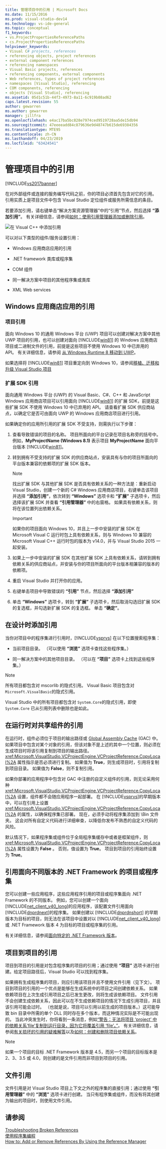 ```yaml
---
title: 管理项目中的引用 | Microsoft Docs
ms.date: 11/15/2016
ms.prod: visual-studio-dev14
ms.technology: vs-ide-general
ms.topic: conceptual
f1_keywords:
- vs.ProjectPropertiesReferencePaths
- cs.ProjectPropertiesReferencePaths
helpviewer_keywords:
- Visual C# projects, references
- referencing objects, project references
- external component references
- referencing namespaces
- Visual Basic projects, references
- referencing components, external components
- Web references, types of project references
- namespaces [Visual Studio], referencing
- COM components, referencing
- objects [Visual Studio], referencing
ms.assetid: 05d1c51b-44f3-4973-8a11-6c919b08ad62
caps.latest.revision: 55
author: gewarren
ms.author: gewarren
manager: jillfra
ms.openlocfilehash: e4ac17ba5bc828e7974ced9519728aa5de15db94
ms.sourcegitcommit: 47eeeeadd84c879636e9d48747b615de69384356
ms.translationtype: MTE95
ms.contentlocale: zh-CN
ms.lasthandoff: 04/23/2019
ms.locfileid: "63424541"
---
```

# <a name="managing-references-in-a-project"></a>管理项目中的引用
[!INCLUDE[vs2017banner](../includes/vs2017banner.md)]

在对外部组件或连接的服务编写代码之前，你的项目必须首先包含对它的引用。 引用实质上是项目文件中包含 Visual Studio 定位组件或服务所需信息的条目。  
  
 若要添加引用，请右键单击“解决方案资源管理器”中的“引用”节点，然后选择 **“添加引用”**。 有关详细信息，请参阅[如何：使用引用管理器添加或删除引用](../ide/how-to-add-or-remove-references-by-using-the-reference-manager.md)。  
  
 ![在 Visual C++ 中添加引用](../ide/media/vs2015-cpp-add-reference.png "vs2015_cpp_add_reference")  
  
 可以对以下类型的组件/服务设置引用：  
  
- Windows 应用商店应用的引用  
  
- .NET framework 类库或程序集  
  
- COM 组件  
  
- 同一解决方案中项目的其他程序集或类库  
  
- XML Web services  
  
## <a name="windows-store-app-references"></a>Windows 应用商店应用的引用  
  
### <a name="project-references"></a>项目引用  
 面向 Windows 10 的通用 Windows 平台 (UWP) 项目可以创建对解决方案中其他 UWP 项目的引用，也可以创建对面向 [!INCLUDE[win81](../includes/win81-md.md)] 的 Windows 应用商店项目或二进制文件的引用，前提是这些项目不使用 Windows 10 中已弃用的 API。 有关详细信息，请参阅 [从 Windows Runtime 8 移动到 UWP](https://msdn.microsoft.com/library/windows/apps/dn954974.aspx)。  
  
 如果选择将 [!INCLUDE[win81](../includes/win81-md.md)] 项目重定向到 Windows 10，请参阅[移植、迁移和升级 Visual Studio 项目](../porting/porting-migrating-and-upgrading-visual-studio-projects.md)  
  
### <a name="extension-sdk-references"></a>扩展 SDK 引用  
 面向通用 Windows 平台 (UWP) 的 Visual Basic、C#、C++ 和 JavaScript Windows 应用商店项目可以引用面向 [!INCLUDE[win81](../includes/win81-md.md)] 的扩展 SDK，前提是这些扩展 SDK 不使用 Windows 10 中已弃用的 API。 请查看扩展 SDK 供应商站点，以确定它是否可由面向 UWP 的 Windows 应用商店项目进行引用。  
  
 如果确定你的应用所引用的扩展 SDK 不受支持，则需执行以下步骤：  
  
1. 查看导致错误的项目的名称。 项目所面向的平台记录在项目名称旁的括号中。 例如，**MyProjectName (Windows 8.1)** 表示项目 **MyProjectName** 面向平台版本 [!INCLUDE[win81](../includes/win81-md.md)]。  
  
2. 转到拥有不受支持的扩展 SDK 的供应商站点，安装具有与你的项目所面向的平台版本兼容的依赖项的扩展 SDK 版本。  
  
    > [!NOTE]
    > 找出扩展 SDK 与其他扩展 SDK 是否具有依赖关系的一种方法是：重新启动 Visual Studio，创建一个新的 C# Windows 应用商店项目，右键单击该项目并选择 **“添加引用”**，依次转到 **“Windows”** 选项卡和 **“扩展”** 子选项卡，然后选择该扩展 SDK 并查看 **“引用管理器”** 中的右窗格。 如果具有依赖关系，则将在该位置列出依赖关系。  
  
    > [!IMPORTANT]
    > 如果你的项目面向 Windows 10，并且上一步中安装的扩展 SDK 在 Microsoft Visual C 运行时包上具有依赖关系，则与 Windows 10 兼容的 Microsoft Visual C++ 运行时包的版本为 v14.0，并与 Visual Studio 2015 一起安装。  
  
3. 如果上一步中安装的扩展 SDK 在其他扩展 SDK 上具有依赖关系，请转到拥有依赖关系的供应商站点，并安装与你的项目所面向的平台版本相兼容的版本的依赖项。  
  
4. 重启 Visual Studio 并打开你的应用。  
  
5. 右键单击项目中导致错误的 **“引用”** 节点，然后选择 **“添加引用”**  
  
6. 单击 **“Windows”** 选项卡，转到 **“扩展”** 子选项卡，然后取消勾选旧扩展 SDK 的复选框，并勾选新扩展 SDK 的复选框。 单击 **“确定”**。  
  
## <a name="adding-a-reference-at-design-time"></a>在设计时添加引用  
 当你对项目中的程序集进行引用时，[!INCLUDE[vsprvs](../includes/vsprvs-md.md)] 在以下位置搜索程序集：  
  
- 当前项目目录。 （可以使用 **“浏览”** 选项卡查找这些程序集。）  
  
- 同一解决方案中的其他项目目录。 （可以在 **“项目”** 选项卡上找到这些程序集。）  
  
> [!NOTE]
> 所有项目都包含对 mscorlib 的隐式引用。 Visual Basic 项目包含对 `Microsoft.VisualBasic`的隐式引用。  
>   
> Visual Studio 中的所有项目都包含对 `System.Core`的隐式引用，即使 `System.Core` 已从引用列表中删除也是如此。  
  
## <a name="references-to-shared-components-at-run-time"></a>在运行时对共享组件的引用  
 在运行时，组件必须位于项目的输出路径或 [Global Assembly Cache](http://msdn.microsoft.com/library/cf5eacd0-d3ec-4879-b6da-5fd5e4372202) (GAC) 中。 如果项目中包含对某个对象的引用，但该对象不是上述的其中一个位置，则必须在生成项目时将该引用复制到项目的输出路径。 <xref:Microsoft.VisualStudio.VCProjectEngine.VCProjectReference.CopyLocal%2A> 属性指示是否必须进行复制。 如果值为 **True**，则生成项目时，引用将复制到项目目录。 如果值为 **False**，则不复制引用。  
  
 如果你部署的应用程序中包含对 GAC 中注册的自定义组件的引用，则无论采用何种 <xref:Microsoft.VisualStudio.VCProjectEngine.VCProjectReference.CopyLocal%2A> 设置，组件都不会随应用程序一起部署。 在 [!INCLUDE[vsprvs](../includes/vsprvs-md.md)]的早期版本中，可以在引用上设置 <xref:Microsoft.VisualStudio.VCProjectEngine.VCProjectReference.CopyLocal%2A> 的属性，以确保程序集已部署。 现在，必须手动将程序集添加到 \Bin 文件夹。 这会对所有自定义代码进行详细审查，以降低你发布不熟悉的自定义代码的风险。  
  
 默认情况下，如果程序集或组件位于全局程序集缓存中或者是框架组件，则 <xref:Microsoft.VisualStudio.VCProjectEngine.VCProjectReference.CopyLocal%2A> 属性设置为 **False** 。 否则，值设置为 **True**。 项目到项目的引用始终设置为 **True**。  
  
## <a name="referencing-a-project-or-assembly-that-targets-a-different-version-of-the-net-framework"></a>引用面向不同版本的 .NET Framework 的项目或程序集  
 您可以创建一些应用程序，这些应用程序引用的项目或程序集面向 .NET Framework 的不同版本。 例如，您可以创建一个面向 [!INCLUDE[net_client_v40_long](../includes/net-client-v40-long-md.md)]的应用程序，该配置文件引用面向 [!INCLUDE[dnprdnext](../includes/dnprdnext-md.md)]的程序集。 如果创建以 [!INCLUDE[dnprdnshort](../includes/dnprdnshort-md.md)] 的早期版本为目标的项目，则无法在该项目中设置对以 [!INCLUDE[net_client_v40_long](../includes/net-client-v40-long-md.md)] 或 .NET Framework 版本 4 为目标的项目或程序集的引用。  
  
 有关详细信息，请参阅[面向特定的 .NET Framework 版本](../ide/targeting-a-specific-dotnet-framework-version.md)。  
  
## <a name="project-to-project-references"></a>项目到项目的引用  
 项目到项目的引用是对包含程序集的项目的引用；通过使用 **“项目”** 选项卡进行创建。给定项目路径后，Visual Studio 可以找到程序集。  
  
 如果拥有生成程序集的项目，则应引用该项目并且不使用文件引用（见下文）。 项目到项目的引用的一个优点是能够在生成系统中的项目之间创建依赖关系。 如果依赖项目在上次生成引用项目之后已发生更改，则将生成该依赖项目。 文件引用不会创建生成依赖关系，因此可以在不生成依赖项目的情况下生成引用项目，并且该引用可能会过时。 （也就是说，项目可以引用以前生成的项目版本。）这可能导致 bin 目录中所需的单个 DLL 同时存在多个版本，而这种情况实际是不可能出现的。 当此冲突发生时，你将看到一条消息，例如[“警告：无法将项目 ‘project’ 中的依赖关系‘file’复制到运行目录，因为它将覆盖引用 ‘file’。”](../misc/warning-the-dependency-file-in-project-project-cannot-be-copied.md)。 有关详细信息，请参阅[有关损坏的引用的疑难解答](../ide/troubleshooting-broken-references.md)以及[如何：创建和删除项目依赖关系](../ide/how-to-create-and-remove-project-dependencies.md)。  
  
> [!NOTE]
> 如果一个项目的目标 .NET Framework 版本是 4.5，而另一个项目的目标版本是 2、3、3.5 或 4.0，则创建的是文件引用而非项目到项目的引用。  
  
## <a name="file-references"></a>文件引用  
 文件引用是对 Visual Studio 项目上下文之外的程序集的直接引用；通过使用 **“引用管理器”** 中的 **“浏览”** 选项卡进行创建。 当只有程序集或组件，而没有将其创建为输出的项目时，则使用文件引用。  
  
## <a name="see-also"></a>请参阅  
 [Troubleshooting Broken References](../ide/troubleshooting-broken-references.md)   
 [使用程序集编程](http://msdn.microsoft.com/library/25918b15-701d-42c7-95fc-c290d08648d6)   
 [How to: Add or Remove References By Using the Reference Manager](../ide/how-to-add-or-remove-references-by-using-the-reference-manager.md)

